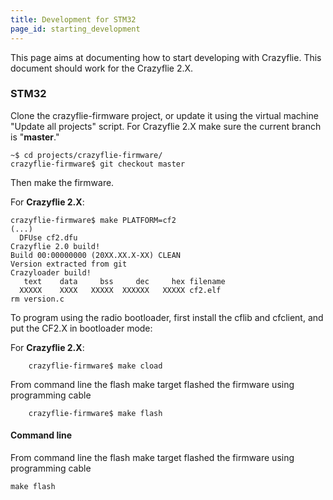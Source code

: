 ```yaml
---
title: Development for STM32
page_id: starting_development 
---
```


This page aims at documenting how to start developing with Crazyflie.
This document should work for the Crazyflie 2.X.


### STM32

Clone the crazyflie-firmware project, or update it using the virtual
machine \"Update all projects\" script. For Crazyflie 2.X make sure the current branch is \"**master**.\"

    ~$ cd projects/crazyflie-firmware/
    crazyflie-firmware$ git checkout master   

Then make the firmware.

For **Crazyflie 2.X**:

```
crazyflie-firmware$ make PLATFORM=cf2
(...)
  DFUse cf2.dfu
Crazyflie 2.0 build!
Build 00:00000000 (20XX.XX.X-XX) CLEAN
Version extracted from git
Crazyloader build!
   text    data     bss     dec     hex filename
  XXXXX    XXXX   XXXXX  XXXXXX   XXXXX cf2.elf
rm version.c
```

To program using the radio bootloader, first install the cflib and cfclient, and put the CF2.X in bootloader mode:


For **Crazyflie 2.X**:
```
    crazyflie-firmware$ make cload
```

From command line the flash make target flashed the firmware using
programming cable
```
    crazyflie-firmware$ make flash
```

#### Command line
From command line the flash make target flashed the firmware using
programming cable

    make flash




